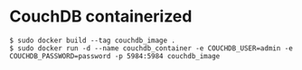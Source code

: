 # CouchDB containerized


```
$ sudo docker build --tag couchdb_image .
$ sudo docker run -d --name couchdb_container -e COUCHDB_USER=admin -e COUCHDB_PASSWORD=password -p 5984:5984 couchdb_image
```
